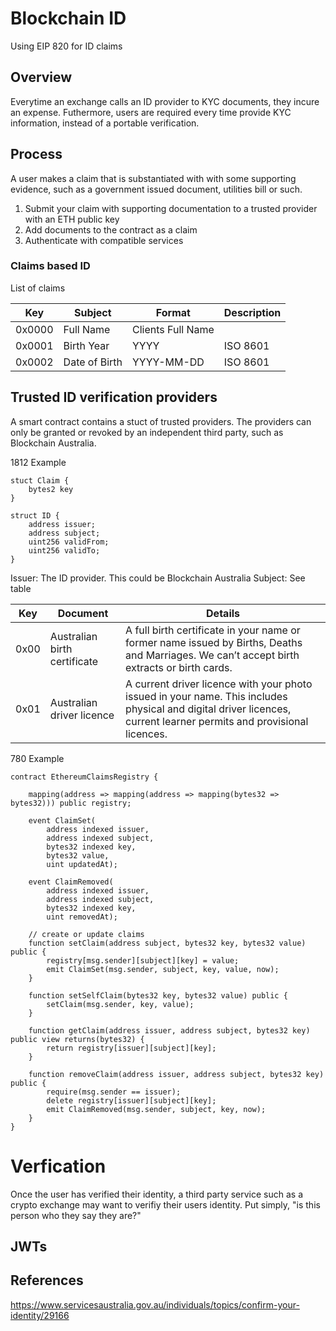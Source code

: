 # Blockchain ID
Using EIP 820 for ID claims

## Overview
Everytime an exchange calls an ID provider to KYC documents, they incure an expense.  Futhermore, users are required every time provide KYC information, instead of a portable verification.

## Process

A user makes a claim that is substantiated with with some supporting evidence, such as a government issued document, utilities bill or such.

1. Submit your claim with supporting documentation to a trusted provider with an ETH public key
2. Add documents to the contract as a claim
3. Authenticate with compatible services

### Claims based ID

List of claims

| Key | Subject | Format | Description |
|---|---|---|---|
| 0x0000 | Full Name | Clients Full Name |  |
| 0x0001 | Birth Year | YYYY | ISO 8601 |
| 0x0002 | Date of Birth | YYYY-MM-DD | ISO 8601 |


## Trusted ID verification providers

A smart contract contains a stuct of trusted providers.  The providers can only be granted or revoked by an independent third party, such as Blockchain Australia.

1812 Example

```
stuct Claim {
	bytes2 key
}

struct ID {
	address issuer;
	address subject;
	uint256 validFrom;
	uint256 validTo;
}
```

Issuer: The ID provider.  This could be Blockchain Australia
Subject:  See table


| Key | Document | Details
| --- | --- | ---
| 0x00 | Australian birth certificate | A full birth certificate in your name or former name issued by Births, Deaths and Marriages. We can’t accept birth extracts or birth cards.
| 0x01 | Australian driver licence | A current driver licence with your photo issued in your name. This includes physical and digital driver licences, current learner permits and provisional licences. 


780 Example
```
contract EthereumClaimsRegistry {

    mapping(address => mapping(address => mapping(bytes32 => bytes32))) public registry;

    event ClaimSet(
        address indexed issuer,
        address indexed subject,
        bytes32 indexed key,
        bytes32 value,
        uint updatedAt);

    event ClaimRemoved(
        address indexed issuer,
        address indexed subject,
        bytes32 indexed key,
        uint removedAt);

    // create or update claims
    function setClaim(address subject, bytes32 key, bytes32 value) public {
        registry[msg.sender][subject][key] = value;
        emit ClaimSet(msg.sender, subject, key, value, now);
    }

    function setSelfClaim(bytes32 key, bytes32 value) public {
        setClaim(msg.sender, key, value);
    }

    function getClaim(address issuer, address subject, bytes32 key) public view returns(bytes32) {
        return registry[issuer][subject][key];
    }

    function removeClaim(address issuer, address subject, bytes32 key) public {
        require(msg.sender == issuer);
        delete registry[issuer][subject][key];
        emit ClaimRemoved(msg.sender, subject, key, now);
    }
}
```

# Verfication
Once the user has verified their identity, a third party service such as a crypto exchange may want to verifiy their users identity.  Put simply, "is this person who they say they are?"

## JWTs


## References
https://www.servicesaustralia.gov.au/individuals/topics/confirm-your-identity/29166

